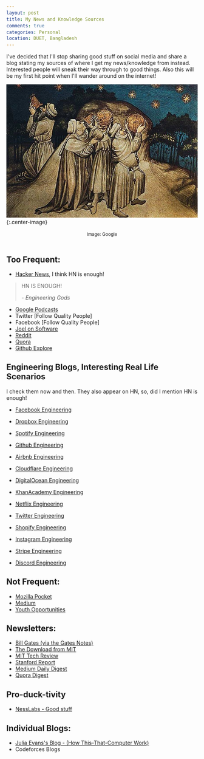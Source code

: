 ```yaml
---
layout: post
title: My News and Knowledge Sources
comments: true
categories: Personal
location: DUET, Bangladesh
---
```


I've decided that I'll stop sharing good stuff on social media and share a blog stating my sources of where I get my news/knowledge from instead. Interested people will sneak their way through to good things. Also this will be my first hit point when I'll wander around on the internet!

![Stargazers](/post_images/2021/Jun/stargazers.jpg){:.center-image}
<center> <small>Image: Google</small> </center> <br>


## Too Frequent:

- [Hacker News](http://news.ycombinator.com/), I think HN is enough!

> HN IS ENOUGH!
>
> <cite>- Engineering Gods</cite>

- [Google Podcasts](https://podcasts.google.com/)
- Twitter  [Follow Quality People]
- Facebook [Follow Quality People]
- [Joel on Software](https://www.joelonsoftware.com/)
- [Reddit](http://reddit.com/)
- [Quora](http://quora.com/)
- [Github Explore](https://github.com/explore)

## Engineering Blogs, Interesting Real Life Scenarios
I check them now and then. They also appear on HN, so, did I mention HN is enough!

- [Facebook Engineering](https://engineering.fb.com/)
- [Dropbox Engineering](https://dropbox.tech/)
- [Spotify Engineering](https://engineering.atspotify.com/)
- [Github Engineering](https://github.blog/category/engineering/)
- [Airbnb Engineering](https://medium.com/airbnb-engineering)
- [Cloudflare Engineering](https://blog.cloudflare.com/)
- [DigitalOcean Engineering](https://www.digitalocean.com/blog/tag/engineering/?)
- [KhanAcademy Engineering](https://blog.khanacademy.org/engineering/)
- [Netflix Engineering](https://netflixtechblog.com/)
- [Twitter Engineering](https://blog.twitter.com/engineering/en_us)

- [Shopify Engineering](https://shopify.engineering/)
- [Instagram Engineering](https://instagram-engineering.com/)
- [Stripe Engineering](https://stripe.com/blog)
- [Discord Engineering](https://blog.discord.com/engineering-posts/home)


## Not Frequent:

- [Mozilla Pocket](https://getpocket.com/explore/)
- [Medium](https://medium.com/)
- [Youth Opportunities](https://www.youthop.com/)

## Newsletters:

- [Bill Gates (via the Gates Notes)](https://www.gatesnotes.com/)
- [The Download from MIT](https://www.technologyreview.com/the-download/)
- [MIT Tech Review](https://go.technologyreview.com/newsletters)
- [Stanford Report](https://news.stanford.edu/stanford-report/)
- [Medium Daily Digest](https://medium.com/@ExtendedDigest)
- [Quora Digest](https://www.quora.com/settings/notifications)

## Pro-duck-tivity
- [NessLabs - Good stuff](https://nesslabs.com/)

## Individual Blogs: 

- [Julia Evans's Blog - (How This-That-Computer Work)](https://jvns.ca/)
- Codeforces Blogs

